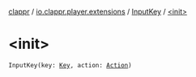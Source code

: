 [clappr](../../index.md) / [io.clappr.player.extensions](../index.md) / [InputKey](index.md) / [&lt;init&gt;](./-init-.md)

# &lt;init&gt;

`InputKey(key: `[`Key`](../../io.clappr.player.base.keys/-key/index.md)`, action: `[`Action`](../../io.clappr.player.base.keys/-action/index.md)`)`